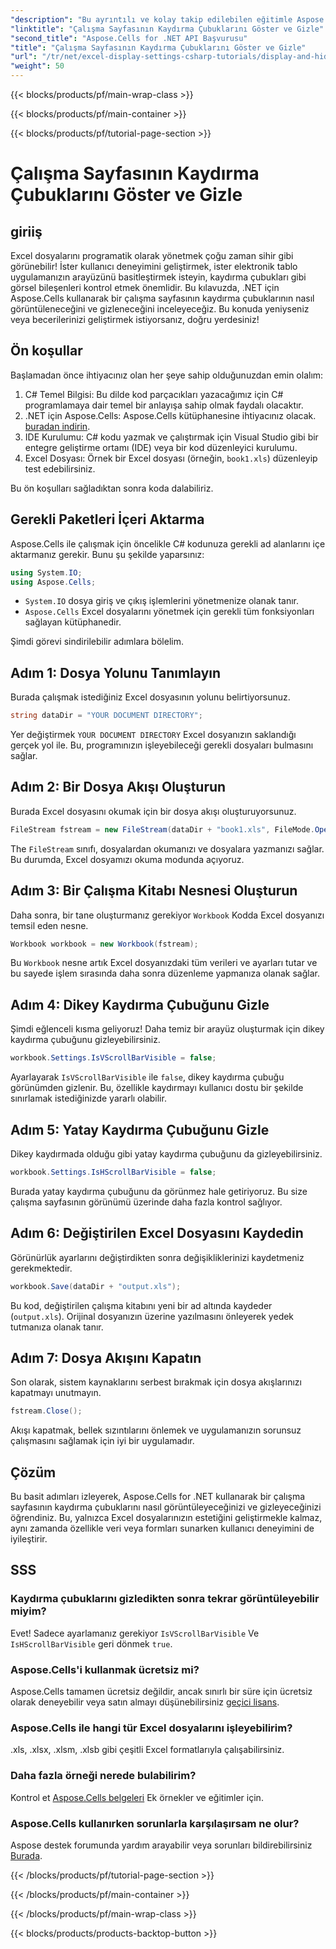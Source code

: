 ```yaml
---
"description": "Bu ayrıntılı ve kolay takip edilebilen eğitimle Aspose.Cells for .NET'i kullanarak Excel çalışma sayfalarında kaydırma çubuklarının nasıl gösterileceğini ve gizleneceğini öğrenin."
"linktitle": "Çalışma Sayfasının Kaydırma Çubuklarını Göster ve Gizle"
"second_title": "Aspose.Cells for .NET API Başvurusu"
"title": "Çalışma Sayfasının Kaydırma Çubuklarını Göster ve Gizle"
"url": "/tr/net/excel-display-settings-csharp-tutorials/display-and-hide-scroll-bars-of-worksheet/"
"weight": 50
---
```


{{< blocks/products/pf/main-wrap-class >}}

{{< blocks/products/pf/main-container >}}

{{< blocks/products/pf/tutorial-page-section >}}

# Çalışma Sayfasının Kaydırma Çubuklarını Göster ve Gizle

## giriiş

Excel dosyalarını programatik olarak yönetmek çoğu zaman sihir gibi görünebilir! İster kullanıcı deneyimini geliştirmek, ister elektronik tablo uygulamanızın arayüzünü basitleştirmek isteyin, kaydırma çubukları gibi görsel bileşenleri kontrol etmek önemlidir. Bu kılavuzda, .NET için Aspose.Cells kullanarak bir çalışma sayfasının kaydırma çubuklarının nasıl görüntüleneceğini ve gizleneceğini inceleyeceğiz. Bu konuda yeniyseniz veya becerilerinizi geliştirmek istiyorsanız, doğru yerdesiniz!

## Ön koşullar

Başlamadan önce ihtiyacınız olan her şeye sahip olduğunuzdan emin olalım:

1. C# Temel Bilgisi: Bu dilde kod parçacıkları yazacağımız için C# programlamaya dair temel bir anlayışa sahip olmak faydalı olacaktır.
2. .NET için Aspose.Cells: Aspose.Cells kütüphanesine ihtiyacınız olacak. [buradan indirin](https://releases.aspose.com/cells/net/).
3. IDE Kurulumu: C# kodu yazmak ve çalıştırmak için Visual Studio gibi bir entegre geliştirme ortamı (IDE) veya bir kod düzenleyici kurulumu.
4. Excel Dosyası: Örnek bir Excel dosyası (örneğin, `book1.xls`) düzenleyip test edebilirsiniz.

Bu ön koşulları sağladıktan sonra koda dalabiliriz.

## Gerekli Paketleri İçeri Aktarma

Aspose.Cells ile çalışmak için öncelikle C# kodunuza gerekli ad alanlarını içe aktarmanız gerekir. Bunu şu şekilde yaparsınız:

```csharp
using System.IO;
using Aspose.Cells;
```

- `System.IO` dosya giriş ve çıkış işlemlerini yönetmenize olanak tanır.
- `Aspose.Cells` Excel dosyalarını yönetmek için gerekli tüm fonksiyonları sağlayan kütüphanedir.

Şimdi görevi sindirilebilir adımlara bölelim.

## Adım 1: Dosya Yolunu Tanımlayın

Burada çalışmak istediğiniz Excel dosyasının yolunu belirtiyorsunuz.


```csharp
string dataDir = "YOUR DOCUMENT DIRECTORY";
```
  
Yer değiştirmek `YOUR DOCUMENT DIRECTORY` Excel dosyanızın saklandığı gerçek yol ile. Bu, programınızın işleyebileceği gerekli dosyaları bulmasını sağlar.

## Adım 2: Bir Dosya Akışı Oluşturun

Burada Excel dosyasını okumak için bir dosya akışı oluşturuyorsunuz.


```csharp
FileStream fstream = new FileStream(dataDir + "book1.xls", FileMode.Open);
```
  
The `FileStream` sınıfı, dosyalardan okumanızı ve dosyalara yazmanızı sağlar. Bu durumda, Excel dosyamızı okuma modunda açıyoruz.

## Adım 3: Bir Çalışma Kitabı Nesnesi Oluşturun

Daha sonra, bir tane oluşturmanız gerekiyor `Workbook` Kodda Excel dosyanızı temsil eden nesne.


```csharp
Workbook workbook = new Workbook(fstream);
```
  
Bu `Workbook` nesne artık Excel dosyanızdaki tüm verileri ve ayarları tutar ve bu sayede işlem sırasında daha sonra düzenleme yapmanıza olanak sağlar.

## Adım 4: Dikey Kaydırma Çubuğunu Gizle

Şimdi eğlenceli kısma geliyoruz! Daha temiz bir arayüz oluşturmak için dikey kaydırma çubuğunu gizleyebilirsiniz.


```csharp
workbook.Settings.IsVScrollBarVisible = false;
```
  
Ayarlayarak `IsVScrollBarVisible` ile `false`, dikey kaydırma çubuğu görünümden gizlenir. Bu, özellikle kaydırmayı kullanıcı dostu bir şekilde sınırlamak istediğinizde yararlı olabilir.

## Adım 5: Yatay Kaydırma Çubuğunu Gizle

Dikey kaydırmada olduğu gibi yatay kaydırma çubuğunu da gizleyebilirsiniz.


```csharp
workbook.Settings.IsHScrollBarVisible = false;
```
  
Burada yatay kaydırma çubuğunu da görünmez hale getiriyoruz. Bu size çalışma sayfasının görünümü üzerinde daha fazla kontrol sağlıyor.

## Adım 6: Değiştirilen Excel Dosyasını Kaydedin

Görünürlük ayarlarını değiştirdikten sonra değişikliklerinizi kaydetmeniz gerekmektedir. 


```csharp
workbook.Save(dataDir + "output.xls");
```
  
Bu kod, değiştirilen çalışma kitabını yeni bir ad altında kaydeder (`output.xls`). Orijinal dosyanızın üzerine yazılmasını önleyerek yedek tutmanıza olanak tanır.

## Adım 7: Dosya Akışını Kapatın

Son olarak, sistem kaynaklarını serbest bırakmak için dosya akışlarınızı kapatmayı unutmayın.


```csharp
fstream.Close();
```
  
Akışı kapatmak, bellek sızıntılarını önlemek ve uygulamanızın sorunsuz çalışmasını sağlamak için iyi bir uygulamadır.

## Çözüm

Bu basit adımları izleyerek, Aspose.Cells for .NET kullanarak bir çalışma sayfasının kaydırma çubuklarını nasıl görüntüleyeceğinizi ve gizleyeceğinizi öğrendiniz. Bu, yalnızca Excel dosyalarınızın estetiğini geliştirmekle kalmaz, aynı zamanda özellikle veri veya formları sunarken kullanıcı deneyimini de iyileştirir. 

## SSS

### Kaydırma çubuklarını gizledikten sonra tekrar görüntüleyebilir miyim?  
Evet! Sadece ayarlamanız gerekiyor `IsVScrollBarVisible` Ve `IsHScrollBarVisible` geri dönmek `true`.

### Aspose.Cells'i kullanmak ücretsiz mi?  
Aspose.Cells tamamen ücretsiz değildir, ancak sınırlı bir süre için ücretsiz olarak deneyebilir veya satın almayı düşünebilirsiniz [geçici lisans](https://purchase.aspose.com/temporary-license/).

### Aspose.Cells ile hangi tür Excel dosyalarını işleyebilirim?  
.xls, .xlsx, .xlsm, .xlsb gibi çeşitli Excel formatlarıyla çalışabilirsiniz.

### Daha fazla örneği nerede bulabilirim?  
Kontrol et [Aspose.Cells belgeleri](https://reference.aspose.com/cells/net/) Ek örnekler ve eğitimler için.

### Aspose.Cells kullanırken sorunlarla karşılaşırsam ne olur?  
Aspose destek forumunda yardım arayabilir veya sorunları bildirebilirsiniz [Burada](https://forum.aspose.com/c/cells/9).

{{< /blocks/products/pf/tutorial-page-section >}}

{{< /blocks/products/pf/main-container >}}

{{< /blocks/products/pf/main-wrap-class >}}

{{< blocks/products/products-backtop-button >}}